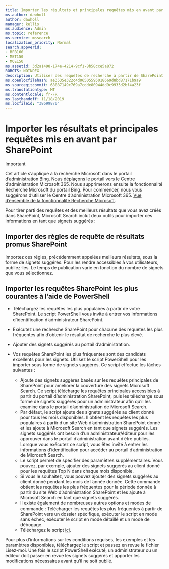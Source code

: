 ```yaml
---
title: Importer les résultats et principales requêtes mis en avant par SharePoint
ms.author: dawholl
author: dawholl
manager: kellis
ms.audience: Admin
ms.topic: reference
ms.service: mssearch
localization_priority: Normal
search.appverid:
- BFB160
- MET150
- MOE150
ms.assetid: 3d2a1498-174e-4214-9cf1-8b58cce5a872
ROBOTS: NOINDEX
description: Utiliser des requêtes de recherche à partir de SharePoint pour créer des résultats de travail pour Microsoft Search
ms.openlocfilehash: ae3535e322c4d06505595018669d8bd87171b9a9
ms.sourcegitcommit: 68087149c769a7cdde80944dd9c9933d2bf4a23f
ms.translationtype: MT
ms.contentlocale: fr-FR
ms.lasthandoff: 11/18/2019
ms.locfileid: "38699870"
---
```

# <a name="import-sharepoint-promoted-results-and-top-queries"></a>Importer les résultats et principales requêtes mis en avant par SharePoint

> [!IMPORTANT]
> Cet article s’applique à la recherche Microsoft dans le portail d’administration Bing. Nous déplaçons le portail vers le Centre d’administration Microsoft 365. Nous supprimerons ensuite la fonctionnalité Recherche Microsoft du portail Bing. Pour commencer, nous vous suggérons d’utiliser le Centre d’administration Microsoft 365. [Vue d’ensemble de la fonctionnalité Recherche Microsoft](overview-microsoft-search.md).
    
Pour tirer parti des requêtes et des meilleurs résultats que vous avez créés dans SharePoint, Microsoft Search inclut deux outils pour importer ces informations en tant que signets suggérés : 
  
## <a name="import-sharepoint-promoted-result-query-rules"></a>Importer des règles de requête de résultats promus SharePoint

Importez ces règles, précédemment appelées meilleurs résultats, sous la forme de signets suggérés. Pour les rendre accessibles à vos utilisateurs, publiez-les. Le temps de publication varie en fonction du nombre de signets que vous sélectionnez.
  
## <a name="import-top-sharepoint-queries-using-powershell"></a>Importer les requêtes SharePoint les plus courantes à l’aide de PowerShell

- Téléchargez les requêtes les plus populaires à partir de votre SharePoint. Le script PowerShell vous invite à entrer vos informations d’identification d’administrateur SharePoint.
    
- Exécutez une recherche SharePoint pour chacune des requêtes les plus fréquentes afin d’obtenir le résultat de recherche le plus élevé.
    
- Ajouter des signets suggérés au portail d’administration.
    
- Vos requêtes SharePoint les plus fréquentes sont des candidats excellents pour les signets. Utilisez le script PowerShell pour les importer sous forme de signets suggérés. Ce script effectue les tâches suivantes :
    - Ajoute des signets suggérés basés sur les requêtes principales de SharePoint pour améliorer la couverture des signets Microsoft Search. Ce script télécharge les requêtes principales accessibles à partir du portail d’administration SharePoint, puis les télécharge sous forme de signets suggérés pour un administrateur afin qu’il les examine dans le portail d’administration de Microsoft Search.
    - Par défaut, le script ajoute des signets suggérés au client donné pour tous les mois disponibles. Il obtient les requêtes les plus populaires à partir d’un site Web d’administration SharePoint donné et les ajoute à Microsoft Search en tant que signets suggérés. Les signets suggérés ont besoin d’un administrateur/éditeur pour les approuver dans le portail d’administration avant d’être publiés. Lorsque vous exécutez ce script, vous êtes invité à entrer les informations d’identification pour accéder au portail d’administration de Microsoft Search.
    - Le script permet de spécifier des paramètres supplémentaires. Vous pouvez, par exemple, ajouter des signets suggérés au client donné pour les requêtes Top N dans chaque mois disponible.
    - Si vous le souhaitez, vous pouvez ajouter des signets suggérés au client donné pendant les mois de l’année donnée. Cette commande obtient les requêtes les plus fréquentes pour la période donnée à partir du site Web d’administration SharePoint et les ajoute à Microsoft Search en tant que signets suggérés.
    - Il existe également de nombreuses autres options et modes de commande : Télécharger les requêtes les plus fréquentes à partir de SharePoint vers un dossier spécifique, exécuter le script en mode sans échec, exécuter le script en mode détaillé et un mode de débogage.
    - Téléchargez le script [ici](https://www.bingforbusiness.com/distribution/SharepointTopQueryBookmarks.zip). 

Pour plus d’informations sur les conditions requises, les exemples et les paramètres disponibles, téléchargez le script et passez en revue le fichier Lisez-moi. Une fois le script PowerShell exécuté, un administrateur ou un éditeur doit passer en revue les signets suggérés et apporter les modifications nécessaires avant qu’il ne soit publié.